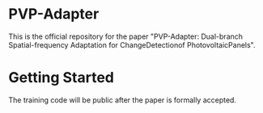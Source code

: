 # PVP-Adapter
This is the official repository for the paper "PVP-Adapter: Dual-branch Spatial-frequency Adaptation for ChangeDetectionof PhotovoltaicPanels".
# Getting Started
The training code will be public after the paper is formally accepted.
